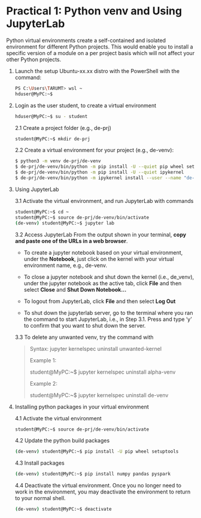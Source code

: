 # Practical 1: Python venv and Using JupyterLab

Python virtual environments create a self-contained and isolated environment for different Python projects. This would enable you to install a specific version of a module on a per project basis which will not affect your other Python projects.

1. Launch the setup Ubuntu-xx.xx distro with the PowerShell with the command:
    ~~~bash
    PS C:\Users\TARUMT> wsl ~
    hduser@MyPC:~$ 
    ~~~

2. Login as the user student, to create a virtual environment
    ~~~bash
    hduser@MyPC:~$ su - student
    ~~~
    
    2.1 Create a project folder (e.g., de-prj)
      ~~~bash
      student@MyPC:~$ mkdir de-prj
      ~~~

    2.2 Create a virtual environment for your project (e.g., de-venv):
      ~~~bash
      $ python3 -m venv de-prj/de-venv
      $ de-prj/de-venv/bin/python -m pip install -U --quiet pip wheel setuptools 
      $ de-prj/de-venv/bin/python -m pip install -U --quiet ipykernel
      $ de-prj/de-venv/bin/python -m ipykernel install --user --name "de-venv" --display-name  "de-venv"
      ~~~

3. Using JupyterLab

   3.1 Activate the virtual environment, and run JupyterLab with commands
     ~~~bash
     student@MyPC:~$ cd ~
     student@MyPC:~$ source de-prj/de-venv/bin/activate
     (de-venv) student@MyPC:~$ jupyter lab
     ~~~

   3.2 Access JupyterLab
       From the output shown in your terminal, **copy and paste one of the URLs in a web browser**.
   
   * To create a jupyter notebook based on your virtual environment, under the **Notebook**, just click on the kernel with your virtual environment name, e.g., de-venv.
   
   * To close a jupyter notebook and shut down the kernel (i.e., de_venv), under the jupyter notebook as the active tab, click **File** and then select **Close** and **Shut Down Notebook…**
   
   * To logout from JupyterLab, click **File** and then select **Log Out**

   * To shut down the jupyterlab server, go to the terminal where you ran the command to start JupyterLab, i.e., in Step 3.1. Press <Ctrl><C> and type ‘y’ to confirm that you want to shut down the server.

   3.3 To delete any unwanted venv, try the command with 
      > Syntax: jupyter kernelspec uninstall unwanted-kernel
      > 
      > Example 1:
      > 
      > student@MyPC:~$ jupyter kernelspec uninstall alpha-venv
      > 
      > Example 2:
      > 
      > student@MyPC:~$ jupyter kernelspec uninstall de-venv
      > 

4. Installing python packages in your virtual environment

   4.1 Activate the virtual environment
      ~~~bash
      student@MyPC:~$ source de-prj/de-venv/bin/activate
      ~~~

   4.2 Update the python build packages
      ~~~bash
      (de-venv) student@MyPC:~$ pip install -U pip wheel setuptools
      ~~~
     
   4.3 Install packages
      ~~~bash
      (de-venv) student@MyPC:~$ pip install numpy pandas pyspark
      ~~~
      
   4.4 Deactivate the virtual environment. Once you no longer need to work in the environment, you may deactivate the environment to return to your normal shell.
      ~~~bash
      (de-venv) student@MyPC:~$ deactivate
      ~~~
